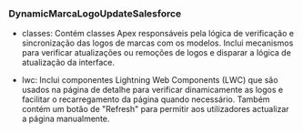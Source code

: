 ### DynamicMarcaLogoUpdateSalesforce
- classes:
  Contém classes Apex responsáveis pela lógica de verificação e sincronização das logos de marcas com os modelos. Inclui mecanismos para verificar atualizações ou remoções de logos e disparar a lógica de atualização da interface.

- lwc:
 Inclui componentes Lightning Web Components (LWC) que são usados na página de detalhe para verificar dinamicamente as logos e facilitar o recarregamento da página quando necessário. Também contém um botão de "Refresh" para permitir aos utilizadores actualizar a página manualmente.
